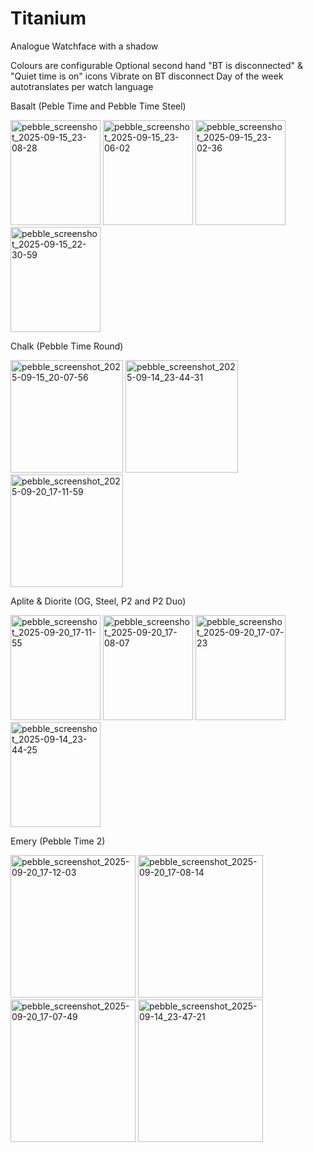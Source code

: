 # Titanium
Analogue Watchface with a shadow

Colours are configurable
Optional second hand
"BT is disconnected" & "Quiet time is on" icons
Vibrate on BT disconnect
Day of the week autotranslates per watch language


Basalt (Peble Time and Pebble Time Steel)

<img width="144" height="168" alt="pebble_screenshot_2025-09-15_23-08-28" src="https://github.com/user-attachments/assets/45813d36-b715-4a01-a1d6-e2798cc32886" />  <img width="144" height="168" alt="pebble_screenshot_2025-09-15_23-06-02" src="https://github.com/user-attachments/assets/e7098e67-abc1-47f7-8e0d-9c6804438c38" />  <img width="144" height="168" alt="pebble_screenshot_2025-09-15_23-02-36" src="https://github.com/user-attachments/assets/a17c51d9-598d-4c7a-889c-0d2e6be736d1" />  <img width="144" height="168" alt="pebble_screenshot_2025-09-15_22-30-59" src="https://github.com/user-attachments/assets/c8157ce2-88c8-40fb-bc5d-1439135dd29e" />

Chalk (Pebble Time Round)

<img width="180" height="180" alt="pebble_screenshot_2025-09-15_20-07-56" src="https://github.com/user-attachments/assets/e9b54648-7a83-417a-8a2f-95b10f590613" />  <img width="180" height="180" alt="pebble_screenshot_2025-09-14_23-44-31" src="https://github.com/user-attachments/assets/250ca03f-b8b2-4bcb-8d60-828dbcf2b9a9" />  <img width="180" height="180" alt="pebble_screenshot_2025-09-20_17-11-59" src="https://github.com/user-attachments/assets/f68c9980-37e4-49aa-95a2-8eeec112d4e0" />

Aplite & Diorite (OG, Steel, P2 and P2 Duo)

<img width="144" height="168" alt="pebble_screenshot_2025-09-20_17-11-55" src="https://github.com/user-attachments/assets/e255f774-2438-4170-b3cc-b0ae7aa4fc84" /> <img width="144" height="168" alt="pebble_screenshot_2025-09-20_17-08-07" src="https://github.com/user-attachments/assets/a74d407f-7362-4894-978f-07372e8aec63" /> <img width="144" height="168" alt="pebble_screenshot_2025-09-20_17-07-23" src="https://github.com/user-attachments/assets/96687eaa-cae2-4b82-93f2-c78b0c3ea83a" /> <img width="144" height="168" alt="pebble_screenshot_2025-09-14_23-44-25" src="https://github.com/user-attachments/assets/27efb605-712b-4cd7-aea7-8c59691b9bed" /> 

Emery (Pebble Time 2)

<img width="200" height="228" alt="pebble_screenshot_2025-09-20_17-12-03" src="https://github.com/user-attachments/assets/1470b9a0-bf5c-440e-9609-d61185a48a21" /> <img width="200" height="228" alt="pebble_screenshot_2025-09-20_17-08-14" src="https://github.com/user-attachments/assets/fb45f2be-995a-40a1-b038-3cbb7a2847ad" /> <img width="200" height="228" alt="pebble_screenshot_2025-09-20_17-07-49" src="https://github.com/user-attachments/assets/aea189c2-d95d-4fdc-8ad8-a7917048b3a4" /> <img width="200" height="228" alt="pebble_screenshot_2025-09-14_23-47-21" src="https://github.com/user-attachments/assets/94afeaa2-c827-4158-b0bb-b74d9ea75c7a" />
